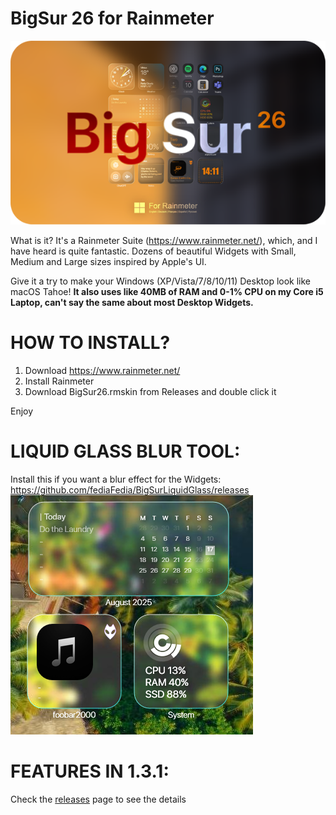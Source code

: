 BigSur 26 for Rainmeter
=======================
![Preview](https://github.com/fediaFedia/BigSurRainmeter/blob/main/preview.png)

What is it?
It's a Rainmeter Suite (https://www.rainmeter.net/), which, and I have heard is quite fantastic.
Dozens of beautiful Widgets with Small, Medium and Large sizes inspired by Apple's UI.

Give it a try to make your Windows (XP/Vista/7/8/10/11) Desktop look like macOS Tahoe!
__It also uses like 40MB of RAM and 0-1% CPU on my Core i5 Laptop, can't say the same about most Desktop Widgets.__

# HOW TO INSTALL?

1. Download https://www.rainmeter.net/
2. Install Rainmeter 
3. Download BigSur26.rmskin from Releases and double click it

Enjoy 

# LIQUID GLASS BLUR TOOL:

Install this if you want a blur effect for the Widgets: https://github.com/fediaFedia/BigSurLiquidGlass/releases
![Preview](https://github.com/fediaFedia/BigSurLiquidGlass/blob/main/preview.png)

# FEATURES IN 1.3.1:

Check the [releases](https://github.com/fediaFedia/BigSurRainmeter/releases) page to see the details
